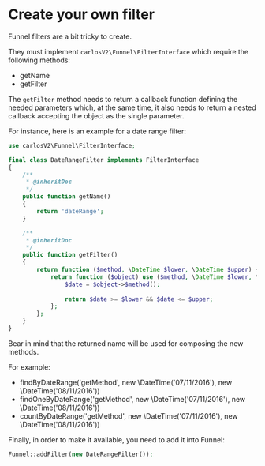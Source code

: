 # Create your own filter

Funnel filters are a bit tricky to create.

They must implement `carlosV2\Funnel\FilterInterface` which require the following methods:

- getName
- getFilter

The `getFilter` method needs to return a callback function defining the needed parameters which,
at the same time, it also needs to return a nested callback accepting the object as
the single parameter.

For instance, here is an example for a date range filter:

```php
use carlosV2\Funnel\FilterInterface;

final class DateRangeFilter implements FilterInterface
{
    /**
     * @inheritDoc
     */
    public function getName()
    {
        return 'dateRange';
    }

    /**
     * @inheritDoc
     */
    public function getFilter()
    {
        return function ($method, \DateTime $lower, \DateTime $upper) {
            return function ($object) use ($method, \DateTime $lower, \DateTime $upper) {
                $date = $object->$method();
                
                return $date >= $lower && $date <= $upper; 
            };
        };
    }
}
```

Bear in mind that the returned name will be used for composing the new methods.

For example:
- findByDateRange('getMethod', new \DateTime('07/11/2016'), new \DateTime('08/11/2016'))
- findOneByDateRange('getMethod', new \DateTime('07/11/2016'), new \DateTime('08/11/2016'))
- countByDateRange('getMethod', new \DateTime('07/11/2016'), new \DateTime('08/11/2016'))

Finally, in order to make it available, you need to add it into Funnel:

```php
Funnel::addFilter(new DateRangeFilter());
```

